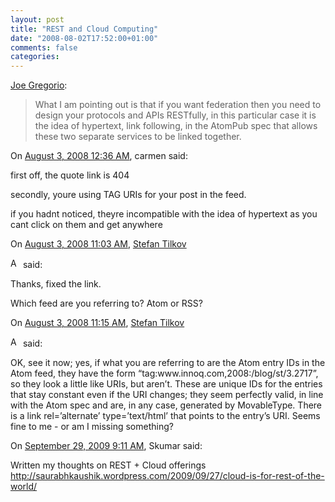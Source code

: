 ```yaml
---
layout: post
title: "REST and Cloud Computing"
date: "2008-08-02T17:52:00+01:00"
comments: false
categories: 
---
```


<p><a href="http://bitworking.org/news/354/the-role-of-REST-in-cloud-computing">Joe Gregorio</a>:</p>

<blockquote>
<p>What I am pointing out is that if you want federation then you need to design your protocols and APIs RESTfully, in this particular case it is the idea of hypertext, link following, in the AtomPub spec that allows these two separate services to be linked together.</p>
</blockquote>

<section class="comments">



<div class="comment" id="comment-1779">
On <a href="#comment-1779" title="Permalink to this comment">August  3, 2008 12:36 AM</a>, carmen
said:
<p>first off, the quote link is 404</p>

<p>secondly, youre using TAG URIs for your post in the feed. </p>

<p>if you hadnt noticed, theyre incompatible with the idea of hypertext as you cant click on them and get anywhere</p>


<div class="comment" id="comment-1780">
On <a href="#comment-1780" title="Permalink to this comment">August  3, 2008 11:03 AM</a>, <a href="/blog/st/">Stefan Tilkov</a>

<a href="/blog/st/" class="commenter-profile"><img src="/mt4/mt-static/images/comment/mt_logo.png" height="16" alt="Author Profile Page" width="16" /></a>
said:
<p>Thanks, fixed the link. </p>

<p>Which feed are you referring to? Atom or RSS?</p>


<div class="comment" id="comment-1781">
On <a href="#comment-1781" title="Permalink to this comment">August  3, 2008 11:15 AM</a>, <a href="/blog/st/">Stefan Tilkov</a>

<a href="/blog/st/" class="commenter-profile"><img src="/mt4/mt-static/images/comment/mt_logo.png" height="16" alt="Author Profile Page" width="16" /></a>
said:
<p>OK, see it now; yes, if what you are referring to are the Atom entry IDs in the Atom feed, they have the form &#8220;tag:www.innoq.com,2008:/blog/st/3.2717&#8221;, so they look a little like URIs, but aren&#8217;t. These are unique IDs for the entries that stay constant even if the URI changes; they seem perfectly valid, in line with the Atom spec and are, in any case, generated by MovableType. There is a link rel=&#8217;alternate&#8217; type=&#8217;text/html&#8217; that points to the entry&#8217;s URI. Seems fine to me - or am I missing something?</p>


<div class="comment" id="comment-2048">
On <a href="#comment-2048" title="Permalink to this comment">September 29, 2009  9:11 AM</a>, Skumar
said:
<p>Written my thoughts on REST + Cloud offerings
<a href="http://saurabhkaushik.wordpress.com/2009/09/27/cloud-is-for-rest-of-the-world/" rel="nofollow">http://saurabhkaushik.wordpress.com/2009/09/27/cloud-is-for-rest-of-the-world/</a></p>


</section>

